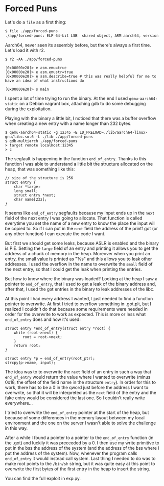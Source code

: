 # Forced Puns

Let's do a `file` as a first thing:
```bash
$ file ./app/forced-puns
./app/forced-puns: ELF 64-bit LSB  shared object, ARM aarch64, version 1 (SYSV), dynamically linked (uses shared libs), for GNU/Linux 3.7.0, BuildID[sha1]=a677e5ead33f8ac9d3948e8157cdcfa39b3f9701, not stripped
```

Aarch64, never seen its assembly before, but there's always a first time.
Let's load it with r2.

```
$ r2 -AA ./app/forced-puns

[0x00000e20]> e asm.emu=true
[0x00000e20]> e asm.emustr=true
[0x00000e20]> e asm.describe=true # this was really helpful for me to have an idea of what instructions do

[0x00000e20]> s main
```

I spent a lot of time trying to run the binary. At the end I used
`qemu-aarch64-static` on a Debian vagrant box, attaching gdb to do some
debugging during the exploitation.

Playing with the binary a little bit, I noticed that there was a buffer overflow
when creating a new entry with a name longer than 232 bytes.

```
$ qemu-aarch64-static -g 12345 -E LD_PRELOAD=./lib/aarch64-linux-gnu/libc.so.6 -L ./lib ./app/forced-puns
$ gdb-multiarch ./app/forced-puns
> target remote localhost:12345
> c
```

The segfault is happening in the function `end_of_entry`. Thanks to this
function I was able to understand a little bit the structure allocated on the
heap, that was something like this:

```
// size of the structure is 256
struct entry {
	char *large;
	long small;
	struct entry *next;
	char name[232];
}
```

It seems like `end_of_entry` segfaults because my input ends up in the `next` field
of the next entry I was going to allocate. That function is called everytime
you set the name of a new entry to know the place the input will be copied to.
So if I can put in the `next` field the address of the printf got (or any
other function) I can execute the code I want.

But first we should get some leaks, because ASLR is enabled and the binary is
PIE. Setting the `large` field of an entry and printing it allows you to get the
address of a chunk of memory in the heap. Moreover when you print an entry, the
small value is printed as "%s" and this allows you to leak other addresses. I
used the overflow in the name to overwrite the `small` field of the next entry,
so that I could get the leak when printing the entries.

But how to know where the binary was loaded? Looking at the heap I saw a pointer
to `end_of_entry`, that I used to get a leak of the binary address and, after
that, I used the got entries in the binary to leak addresses of the libc.

At this point I had every address I wanted, I just needed to find a function
pointer to overwrite. At first I tried to overflow something in .got.plt, but I
realized I couldn't do that because some requirements were needed in order for
the overwrite to work as expected. This is more or less what `end_of_entry` does
and how it's used:
```
struct entry *end_of_entry(struct entry *root) {
	while (root->next) {
		root = root->next;
	}
	return root;
}

struct entry *p = end_of_entry(root_ptr);
strcpy(p->name, input);
```

The idea was to to overwrite the `next` field of an entry in such a way that
`end_of_entry` would return the value where I wanted to overwrite (minus 0x18,
the offset of the field name in the structure `entry`). In order for this to
work, there has to be a 0 in the qword just before the address I want to
overwrite, so that it will be interpreted as the `next` field of the entry and
the fake entry would be considered the last one. So I couldn't really write
everywhere...

I tried to overwrite the `end_of_entry` pointer at the start of the heap, but
because of some differences in the memory layout between my local environment
and the one on the server I wasn't able to solve the challenge in this way.

After a while I found a pointer to a pointer to the `end_of_entry` function (in
the .got) and luckily it was preceeded by a 0. I then use my write primitive to
put in the bss the address of the system (and the address of the bss where i put
the address of the system). Now, whenever the program calls `end_of_entry` it
would instead call system. Last thing I needed to do was to make root points to
the `/bin/sh` string, but it was quite easy at this point to overwrite the first
bytes of the first entry in the heap to insert the string.

You can find the full exploit in exp.py.
